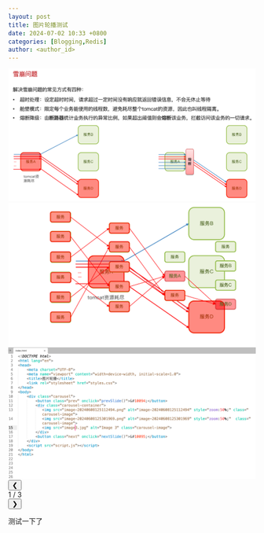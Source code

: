 ```yaml
---
layout: post
title: 图片轮播测试
date: 2024-07-02 10:33 +0800
categories: [Blogging,Redis]
author: <author_id>
---
```



<!-- 引入样式表 -->
<link rel="stylesheet" href="{{ '/assets/styles.css' | relative_url }}">

<div class="carousel">
    <div class="carousel-container">
        <img src="../media/2024-0702-carousel/image-20240608125112494.png" alt="image 1" class="carousel-image" style="max-width: 100%; height: auto;">
        <img src="../media/2024-0702-carousel/image-20240608125301969.png" alt="image 2" class="carousel-image" style="max-width: 100%; height: auto;">
        <img src="../media/2024-0702-carousel/image-20240608125932120.png" alt="image 3" class="carousel-image" style="max-width: 100%; height: auto;">
    </div>
    <div class="carousel-controls">
        <button class="prev" onclick="prevSlide()">&#10094;</button>
        <div class="carousel-indicator">
            <span id="current-slide">1</span> / <span id="total-slides">3</span>
        </div>
        <button class="next" onclick="nextSlide()">&#10095;</button>
    </div>
</div>

<!-- 引入脚本文件 -->
<script src="{{ '/assets/script.js' | relative_url }}"></script>


测试一下了
